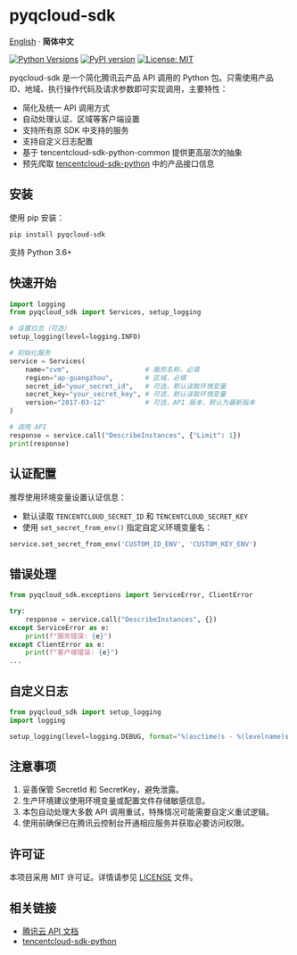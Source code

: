 # pyqcloud-sdk

[English](./README.md) · **简体中文**

[![Python Versions](https://img.shields.io/pypi/pyversions/pyqcloud-sdk.svg)](https://pypi.org/project/pyqcloud-sdk)
[![PyPI version](https://badge.fury.io/py/pyqcloud-sdk.svg)](https://badge.fury.io/py/pyqcloud-sdk)
[![License: MIT](https://img.shields.io/badge/License-MIT-yellow.svg)](https://opensource.org/licenses/MIT)

pyqcloud-sdk 是一个简化腾讯云产品 API 调用的 Python 包。只需使用产品 ID、地域、执行操作代码及请求参数即可实现调用，主要特性：

- 简化及统一 API 调用方式
- 自动处理认证、区域等客户端设置
- 支持所有原 SDK 中支持的服务
- 支持自定义日志配置
- 基于 tencentcloud-sdk-python-common 提供更高层次的抽象
- 预先爬取 [tencentcloud-sdk-python](https://github.com/TencentCloud/tencentcloud-sdk-python/tree/master/tencentcloud) 中的产品接口信息

## 安装

使用 pip 安装：

```console
pip install pyqcloud-sdk
```

支持 Python 3.6+

## 快速开始

```python
import logging
from pyqcloud_sdk import Services, setup_logging

# 设置日志（可选）
setup_logging(level=logging.INFO)

# 初始化服务
service = Services(
    name="cvm",                   # 服务名称，必填
    region="ap-guangzhou",        # 区域，必填
    secret_id="your_secret_id",   # 可选，默认读取环境变量
    secret_key="your_secret_key", # 可选，默认读取环境变量
    version="2017-03-12"          # 可选，API 版本，默认为最新版本
)

# 调用 API
response = service.call("DescribeInstances", {"Limit": 1})
print(response)
```

## 认证配置

推荐使用环境变量设置认证信息：

- 默认读取 `TENCENTCLOUD_SECRET_ID` 和 `TENCENTCLOUD_SECRET_KEY`
- 使用 `set_secret_from_env()` 指定自定义环境变量名：

```python
service.set_secret_from_env('CUSTOM_ID_ENV', 'CUSTOM_KEY_ENV')
```

## 错误处理

```python
from pyqcloud_sdk.exceptions import ServiceError, ClientError

try:
    response = service.call("DescribeInstances", {})
except ServiceError as e:
    print(f"服务错误: {e}")
except ClientError as e:
    print(f"客户端错误: {e}")
...
```

## 自定义日志

```python
from pyqcloud_sdk import setup_logging
import logging

setup_logging(level=logging.DEBUG, format="%(asctime)s - %(levelname)s - %(message)s")
```

## 注意事项

1. 妥善保管 SecretId 和 SecretKey，避免泄露。
2. 生产环境建议使用环境变量或配置文件存储敏感信息。
3. 本包自动处理大多数 API 调用重试，特殊情况可能需要自定义重试逻辑。
4. 使用前确保已在腾讯云控制台开通相应服务并获取必要访问权限。

## 许可证

本项目采用 MIT 许可证。详情请参见 [LICENSE](LICENSE) 文件。

## 相关链接

- [腾讯云 API 文档](https://cloud.tencent.com/document/api)
- [tencentcloud-sdk-python](https://github.com/TencentCloud/tencentcloud-sdk-python)
